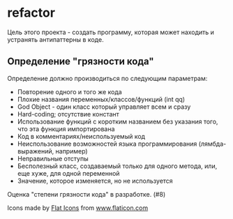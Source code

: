 # refactor

Цель этого проекта - создать программу, которая может находить и устранять антипаттерны в коде.

## Определение "грязности кода"

Определение должно производиться по следующим параметрам:
* Повторение одного и того же кода
* Плохие названия переменных/классов/функций (int qq)
* God Object - один класс который управляет всем и сразу
* Hard-coding; отсутствие констант
* Использование функций с коротким названием без указания того, что эта функция импортирована
* Код в комментариях/неиспользуемый код
* Неиспользование возможностей языка программирования (лямбда-выражений, например)
* Неправильные отступы
* Бесполезный класс, создаваемый только для одного метода, или, еще хуже, для одной переменной
* Значение, которое изменяется, но не используется

Оценка "степени грязности кода" в разработке. (#8)

Icons made by <a href="https://www.flaticon.com/authors/flat-icons" title="Flat Icons">Flat Icons</a> from <a href="https://www.flaticon.com/" title="Flaticon"> www.flaticon.com </a>